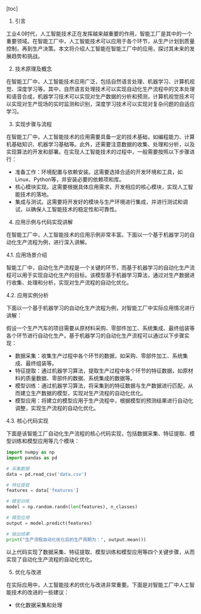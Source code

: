 
[toc]                    
                
                
1. 引言

工业4.0时代，人工智能技术正在发挥越来越重要的作用，智能工厂是其中的一个重要领域。在智能工厂中，人工智能技术可以应用于各个环节，从生产计划到质量控制，再到生产决策。本文将介绍人工智能在智能工厂中的应用，探讨其未来的发展趋势和挑战。

2. 技术原理及概念

在智能工厂中，人工智能技术应用广泛，包括自然语言处理、机器学习、计算机视觉、深度学习等。其中，自然语言处理技术可以实现自动化生产流程中的文本处理和语音合成，机器学习技术可以实现对生产数据的分析和预测，计算机视觉技术可以实现对生产现场的实时监测和识别，深度学习技术可以实现对复杂问题的自适应学习。

3. 实现步骤与流程

在智能工厂中，人工智能技术的应用需要具备一定的技术基础，如编程能力、计算机基础知识、机器学习基础等。此外，还需要注意数据的收集、处理和分析，以及实现算法的开发和部署。在实现人工智能技术的过程中，一般需要按照以下步骤进行：

- 准备工作：环境配置与依赖安装。这需要选择合适的开发环境和工具，如Linux、Python等，并安装必要的依赖项和库。
- 核心模块实现。这需要根据具体应用需求，开发相应的核心模块，实现人工智能技术的落地。
- 集成与测试。这需要将开发好的模块与生产环境进行集成，并进行测试和调试，以确保人工智能技术的稳定性和可靠性。

4. 应用示例与代码实现讲解

在智能工厂中，人工智能技术的应用示例非常丰富。下面以一个基于机器学习的自动化生产流程为例，进行深入讲解。

4.1. 应用场景介绍

智能工厂中，自动化生产流程是一个关键的环节，而基于机器学习的自动化生产流程可以用于实现自动化生产的目标。该模型基于机器学习算法，通过对生产数据进行收集、处理和分析，实现对生产流程的自动化优化。

4.2. 应用实例分析

下面以一个基于机器学习的自动化生产流程为例，对智能工厂中实际应用情况进行讲解：

假设一个生产汽车的项目需要从原材料采购、零部件加工、系统集成、最终组装等各个环节进行自动化生产。基于机器学习的自动化生产流程可以通过以下步骤实现：

- 数据采集：收集生产过程中各个环节的数据，如采购、零部件加工、系统集成、最终组装等。
- 特征提取：通过机器学习算法，提取生产过程中各个环节的特征数据，如原材料的质量数据、零部件的数据、系统集成的数据等。
- 模型训练：通过机器学习算法，将采集到的特征数据与生产数据进行匹配，从而建立生产数据的模型，实现对生产流程的自动化优化。
- 模型应用：将建立的模型应用于生产流程中，根据模型的预测结果进行自动化调整，实现生产流程的自动化优化。

4.3. 核心代码实现

下面是该智能工厂自动化生产流程的核心代码实现，包括数据采集、特征提取、模型训练和模型应用等几个模块：

```python
import numpy as np
import pandas as pd

# 采集数据
data = pd.read_csv('data.csv')

# 特征提取
features = data['features']

# 模型训练
model = np.random.randn(len(features), n_classes)

# 模型应用
output = model.predict(features)

# 输出结果
print("生产流程自动化优化后的生产周期为：", output.mean())
```

以上代码实现了数据采集、特征提取、模型训练和模型应用等四个关键步骤，从而实现了自动化生产流程的自动化优化。

5. 优化与改进

在实际应用中，人工智能技术的优化与改进非常重要。下面是对智能工厂中人工智能技术的改进的一些建议：

- 优化数据采集和处理

